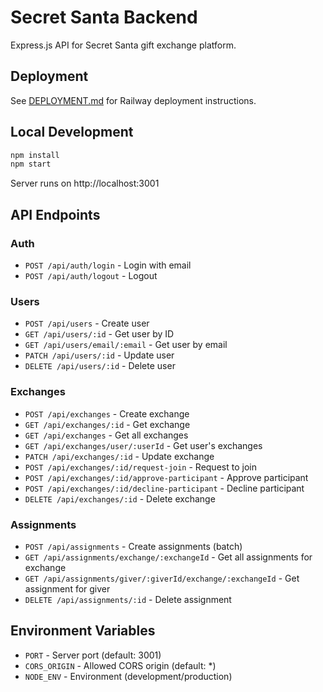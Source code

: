 # Secret Santa Backend

Express.js API for Secret Santa gift exchange platform.

## Deployment

See [DEPLOYMENT.md](../DEPLOYMENT.md) for Railway deployment instructions.

## Local Development

```bash
npm install
npm start
```

Server runs on http://localhost:3001

## API Endpoints

### Auth
- `POST /api/auth/login` - Login with email
- `POST /api/auth/logout` - Logout

### Users
- `POST /api/users` - Create user
- `GET /api/users/:id` - Get user by ID
- `GET /api/users/email/:email` - Get user by email
- `PATCH /api/users/:id` - Update user
- `DELETE /api/users/:id` - Delete user

### Exchanges
- `POST /api/exchanges` - Create exchange
- `GET /api/exchanges/:id` - Get exchange
- `GET /api/exchanges` - Get all exchanges
- `GET /api/exchanges/user/:userId` - Get user's exchanges
- `PATCH /api/exchanges/:id` - Update exchange
- `POST /api/exchanges/:id/request-join` - Request to join
- `POST /api/exchanges/:id/approve-participant` - Approve participant
- `POST /api/exchanges/:id/decline-participant` - Decline participant
- `DELETE /api/exchanges/:id` - Delete exchange

### Assignments
- `POST /api/assignments` - Create assignments (batch)
- `GET /api/assignments/exchange/:exchangeId` - Get all assignments for exchange
- `GET /api/assignments/giver/:giverId/exchange/:exchangeId` - Get assignment for giver
- `DELETE /api/assignments/:id` - Delete assignment

## Environment Variables

- `PORT` - Server port (default: 3001)
- `CORS_ORIGIN` - Allowed CORS origin (default: *)
- `NODE_ENV` - Environment (development/production)
